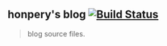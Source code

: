 ## honpery's blog [![Build Status](https://travis-ci.org/honpery/blog-builder.svg?branch=master)](https://travis-ci.org/honpery/blog-builder)

> blog source files.